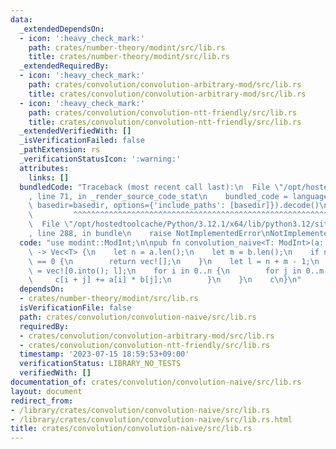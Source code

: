 ```yaml
---
data:
  _extendedDependsOn:
  - icon: ':heavy_check_mark:'
    path: crates/number-theory/modint/src/lib.rs
    title: crates/number-theory/modint/src/lib.rs
  _extendedRequiredBy:
  - icon: ':heavy_check_mark:'
    path: crates/convolution/convolution-arbitrary-mod/src/lib.rs
    title: crates/convolution/convolution-arbitrary-mod/src/lib.rs
  - icon: ':heavy_check_mark:'
    path: crates/convolution/convolution-ntt-friendly/src/lib.rs
    title: crates/convolution/convolution-ntt-friendly/src/lib.rs
  _extendedVerifiedWith: []
  _isVerificationFailed: false
  _pathExtension: rs
  _verificationStatusIcon: ':warning:'
  attributes:
    links: []
  bundledCode: "Traceback (most recent call last):\n  File \"/opt/hostedtoolcache/Python/3.12.1/x64/lib/python3.12/site-packages/onlinejudge_verify/documentation/build.py\"\
    , line 71, in _render_source_code_stat\n    bundled_code = language.bundle(stat.path,\
    \ basedir=basedir, options={'include_paths': [basedir]}).decode()\n          \
    \         ^^^^^^^^^^^^^^^^^^^^^^^^^^^^^^^^^^^^^^^^^^^^^^^^^^^^^^^^^^^^^^^^^^^^^^^^^^^^^^^^^\n\
    \  File \"/opt/hostedtoolcache/Python/3.12.1/x64/lib/python3.12/site-packages/onlinejudge_verify/languages/rust.py\"\
    , line 288, in bundle\n    raise NotImplementedError\nNotImplementedError\n"
  code: "use modint::ModInt;\n\npub fn convolution_naive<T: ModInt>(a: &[T], b: &[T])\
    \ -> Vec<T> {\n    let n = a.len();\n    let m = b.len();\n    if n == 0 || m\
    \ == 0 {\n        return vec![];\n    }\n    let l = n + m - 1;\n    let mut c\
    \ = vec![0.into(); l];\n    for i in 0..n {\n        for j in 0..m {\n       \
    \     c[i + j] += a[i] * b[j];\n        }\n    }\n    c\n}\n"
  dependsOn:
  - crates/number-theory/modint/src/lib.rs
  isVerificationFile: false
  path: crates/convolution/convolution-naive/src/lib.rs
  requiredBy:
  - crates/convolution/convolution-arbitrary-mod/src/lib.rs
  - crates/convolution/convolution-ntt-friendly/src/lib.rs
  timestamp: '2023-07-15 18:59:53+09:00'
  verificationStatus: LIBRARY_NO_TESTS
  verifiedWith: []
documentation_of: crates/convolution/convolution-naive/src/lib.rs
layout: document
redirect_from:
- /library/crates/convolution/convolution-naive/src/lib.rs
- /library/crates/convolution/convolution-naive/src/lib.rs.html
title: crates/convolution/convolution-naive/src/lib.rs
---
```

